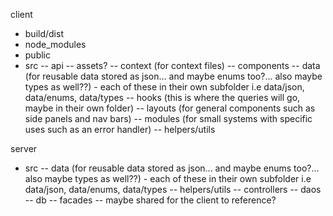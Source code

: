 client
- build/dist
- node_modules
- public
- src
-- api
-- assets?
-- context (for context files)
-- components
-- data (for reusable data stored as json... and maybe enums too?... also maybe types as well??) - each of these in their own subfolder i.e data/json, data/enums, data/types
-- hooks (this is where the queries will go, maybe in their own folder)
-- layouts (for general components such as side panels and nav bars)
-- modules (for small systems with specific uses such as an error handler)
-- helpers/utils

server
- src
-- data (for reusable data stored as json... and maybe enums too?... also maybe types as well??) - each of these in their own subfolder i.e data/json, data/enums, data/types
-- helpers/utils
-- controllers
-- daos
-- db
-- facades
-- maybe shared for the client to reference?